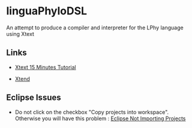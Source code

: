 # linguaPhyloDSL
An attempt to produce a compiler and interpreter for the LPhy language using Xtext


## Links

- [Xtext 15 Minutes Tutorial](https://www.eclipse.org/Xtext/documentation/102_domainmodelwalkthrough.html)

- [Xtend](https://www.eclipse.org/xtend/)

## Eclipse Issues

- Do not click on the checkbox "Copy projects into workspace". Otherwise you will have this problem : 
[Eclipse Not Importing Projects](https://stackoverflow.com/questions/19666049/eclipse-not-importing-projects)
